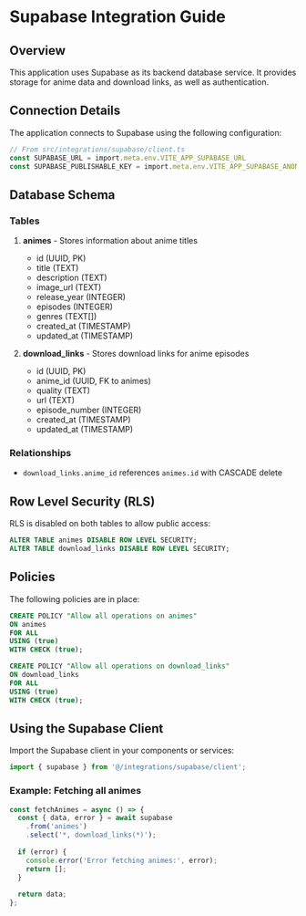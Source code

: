 
# Supabase Integration Guide

## Overview

This application uses Supabase as its backend database service. It provides storage for anime data and download links, as well as authentication.

## Connection Details

The application connects to Supabase using the following configuration:

```typescript
// From src/integrations/supabase/client.ts
const SUPABASE_URL = import.meta.env.VITE_APP_SUPABASE_URL
const SUPABASE_PUBLISHABLE_KEY = import.meta.env.VITE_APP_SUPABASE_ANON_KEY
```

## Database Schema

### Tables

1. **animes** - Stores information about anime titles
   - id (UUID, PK)
   - title (TEXT)
   - description (TEXT)
   - image_url (TEXT)
   - release_year (INTEGER)
   - episodes (INTEGER) 
   - genres (TEXT[])
   - created_at (TIMESTAMP)
   - updated_at (TIMESTAMP)

2. **download_links** - Stores download links for anime episodes
   - id (UUID, PK)
   - anime_id (UUID, FK to animes)
   - quality (TEXT)
   - url (TEXT)
   - episode_number (INTEGER)
   - created_at (TIMESTAMP)
   - updated_at (TIMESTAMP)

### Relationships

- `download_links.anime_id` references `animes.id` with CASCADE delete

## Row Level Security (RLS)

RLS is disabled on both tables to allow public access:

```sql
ALTER TABLE animes DISABLE ROW LEVEL SECURITY;
ALTER TABLE download_links DISABLE ROW LEVEL SECURITY;
```

## Policies

The following policies are in place:

```sql
CREATE POLICY "Allow all operations on animes"
ON animes
FOR ALL
USING (true)
WITH CHECK (true);

CREATE POLICY "Allow all operations on download_links"
ON download_links
FOR ALL
USING (true)
WITH CHECK (true);
```

## Using the Supabase Client

Import the Supabase client in your components or services:

```typescript
import { supabase } from '@/integrations/supabase/client';
```

### Example: Fetching all animes

```typescript
const fetchAnimes = async () => {
  const { data, error } = await supabase
    .from('animes')
    .select('*, download_links(*)');
  
  if (error) {
    console.error('Error fetching animes:', error);
    return [];
  }
  
  return data;
};
```
